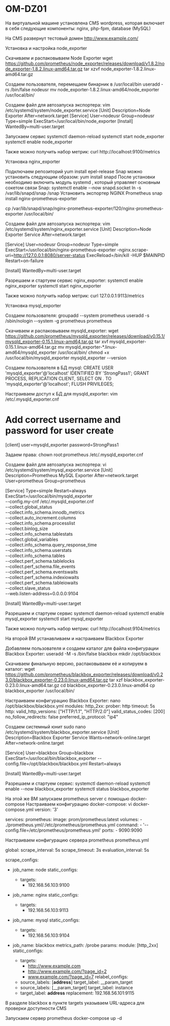 # OM-DZ01

На виртуальной машине установлена CMS wordpress, которая включает в себя следующие компоненты: 
nginx, php-fpm, database (MySQL)

На CMS развернут тестовый домен http://www.example.com/

Установка и настройка node_exporter

Скачиваем и распаковываем Node Exporter
wget https://github.com/prometheus/node_exporter/releases/download/v1.8.2/node_exporter-1.8.2.linux-amd64.tar.gz
tar xzvf node_exporter-1.8.2.linux-amd64.tar.gz

Создаем пользователя, перемещаем бинарник в /usr/local/bin
useradd -rs /bin/false nodeusr
mv node_exporter-1.8.2.linux-amd64/node_exporter /usr/local/bin/

Создаем файл для автозапуска экспортера:
vim /etc/systemd/system/node_exporter.service
[Unit]
Description=Node Exporter
After=network.target
[Service]
User=nodeusr
Group=nodeusr
Type=simple
ExecStart=/usr/local/bin/node_exporter
[Install]
WantedBy=multi-user.target

Запускаем сервис
systemctl daemon-reload
systemctl start node_exporter
systemctl enable node_exporter

Также можно получить набор метрик:
curl http://localhost:9100/metrics


Установка nginx_exporter

Подключаем репозиторий
yum install epel-release
Snap можно установить следующим образом:
yum install snapd
После установки необходимо включить модуль systemd , который управляет основным сокетом связи Snap:
systemctl enable --now snapd.socket
ln -s /var/lib/snapd/snap /snap
Установить экспортер NGINX Prometheus
snap install nginx-prometheus-exporter

cp /var/lib/snapd/snap/nginx-prometheus-exporter/120/nginx-prometheus-exporter /usr/local/bin/

Создаем файл для автозапуска экспортера:
vim /etc/systemd/system/nginx_exporter.service
[Unit]
Description=Node Exporter Service
After=network.target

[Service]
User=nodeusr
Group=nodeusr
Type=simple
ExecStart=/usr/local/bin/nginx-prometheus-exporter -nginx.scrape-uri=http://127.0.0.1:8080/server-status
ExecReload=/bin/kill -HUP $MAINPID
Restart=on-failure

[Install]
WantedBy=multi-user.target

Разрешаем и стартуем сервис nginx_exporter:
systemctl enable nginx_exporter
systemctl start nginx_exporter

Также можно получить набор метрик:
curl 127.0.0.1:9113/metrics


Установка mysql_exporter

Создаем пользователя:
groupadd --system prometheus
useradd -s /sbin/nologin --system -g prometheus prometheus

Скачиваем и распаковываем mysqld_exporter:
wget https://github.com/prometheus/mysqld_exporter/releases/download/v0.15.1/mysqld_exporter-0.15.1.linux-amd64.tar.gz
tar xvf mysqld_exporter-0.15.1.linux-amd64.tar.gz
mv  mysqld_exporter-*.linux-amd64/mysqld_exporter /usr/local/bin/
chmod +x /usr/local/bin/mysqld_exporter
mysqld_exporter  --version

Создаем пользователя в БД mysql:
CREATE USER 'mysqld_exporter'@'localhost' IDENTIFIED BY 'StrongPass1';
GRANT PROCESS, REPLICATION CLIENT, SELECT ON *.* TO 'mysqld_exporter'@'localhost';
FLUSH PRIVILEGES;

Настраиваем доступ к БД для mysqld_exporter: 
vim /etc/.mysqld_exporter.cnf
# Add correct username and password for user create
[client]
user=mysqld_exporter
password=StrongPass1

Задаем права:
chown root:prometheus /etc/.mysqld_exporter.cnf

Создаем файл для автозапуска экспортера:
vi /etc/systemd/system/mysql_exporter.service
[Unit]
Description=Prometheus MySQL Exporter
After=network.target
User=prometheus
Group=prometheus

[Service]
Type=simple
Restart=always
ExecStart=/usr/local/bin/mysqld_exporter \
--config.my-cnf /etc/.mysqld_exporter.cnf \
--collect.global_status \
--collect.info_schema.innodb_metrics \
--collect.auto_increment.columns \
--collect.info_schema.processlist \
--collect.binlog_size \
--collect.info_schema.tablestats \
--collect.global_variables \
--collect.info_schema.query_response_time \
--collect.info_schema.userstats \
--collect.info_schema.tables \
--collect.perf_schema.tablelocks \
--collect.perf_schema.file_events \
--collect.perf_schema.eventswaits \
--collect.perf_schema.indexiowaits \
--collect.perf_schema.tableiowaits \
--collect.slave_status \
--web.listen-address=0.0.0.0:9104

[Install]
WantedBy=multi-user.target

Разрешаем и стартуем сервис 
systemctl daemon-reload
systemctl enable mysql_exporter
systemctl start mysql_exporter

Также можно получить набор метрик: 
curl http://localhost:9104/metrics


На второй ВМ устанавливаем и настраиваем Blackbox Exporter

Добавляем пользователя и создаем каталог для файла конфигурации Blackbox Exporter:
useradd -M -s /bin/false blackbox
mkdir /opt/blackbox

Скачиваем финальную версию, распаковываем её и копируем в каталог:
wget https://github.com/prometheus/blackbox_exporter/releases/download/v0.23.0/blackbox_exporter-0.23.0.linux-amd64.tar.gz
tar xzf blackbox_exporter-0.23.0.linux-amd64.tar.gz
cd blackbox_exporter-0.23.0.linux-amd64
cp blackbox_exporter /usr/local/bin/

Настраиваем конфигурацию Blackbox Exporter:
nano /opt/blackbox/blackbox.yml
modules:
  http_2xx:
    prober: http
    timeout: 5s
    http:
      valid_http_versions: ["HTTP/1.1", "HTTP/2.0"]
      valid_status_codes: [200]
      no_follow_redirects: false
      preferred_ip_protocol: "ip4"


Создаем системный юнит
sudo nano /etc/systemd/system/blackbox_exporter.service
[Unit]
Description=Blackbox Exporter Service
Wants=network-online.target
After=network-online.target

[Service]
User=blackbox
Group=blackbox
ExecStart=/usr/local/bin/blackbox_exporter --config.file=/opt/blackbox/blackbox.yml
Restart=always

[Install]
WantedBy=multi-user.target

Разрешаем и стартуем сервис:
systemctl daemon-reload
systemctl enable --now blackbox_exporter
systemctl status blackbox_exporter


На этой же ВМ запускаем prometheus server с помощью docker-compose
Настраиваем конфигурацию docker-compose:
vi docker-compose.yml
version: '3'

services:
  prometheus:
    image: prom/prometheus:latest
    volumes:
    - ./prometheus.yml/:/etc/prometheus/prometheus.yml
    command:
    - '--config.file=/etc/prometheus/prometheus.yml'
    ports:
    - 9090:9090
	
	
Настраиваем конфигурацию сервера prometheus
prometheus.yml

global:
  scrape_interval: 5s
  scrape_timeout: 3s
  evaluation_interval: 5s

scrape_configs:
  - job_name: node
    static_configs:
      - targets:
        - 192.168.56.103:9100

  - job_name: nginx
    static_configs:
      - targets:
        - 192.168.56.103:9113

  - job_name: mysql
    static_configs:
      - targets:
        - 192.168.56.103:9104
		
  - job_name: blackbox
    metrics_path: /probe
    params:
      module: [http_2xx]
    static_configs:
      - targets:
        - http://www.example.com
        - http://www.example.com/?page_id=2
        - www.example.com/?page_id=7
    relabel_configs:
      - source_labels: [__address__]
        target_label: __param_target
      - source_labels: [__param_target]
        target_label: instance
      - target_label: __address__
        replacement: 192.168.56.101:9115


В разделе blackbox в пункте targets указываем URL-адреса для проверки доступности CMS

Запускаем сервер prometheus
docker-compose up -d
